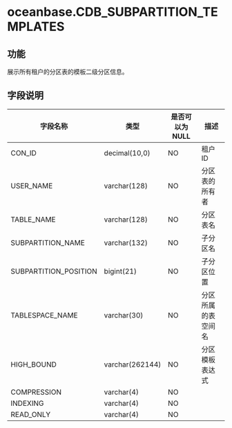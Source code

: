 oceanbase.CDB_SUBPARTITION_TEMPLATES 
=========================================================



功能 
-------------------

展示所有租户的分区表的模板二级分区信息。

字段说明 
----------------------



|         字段名称          |       类型        | 是否可以为 NULL |    描述     |
|-----------------------|-----------------|------------|-----------|
| CON_ID                | decimal(10,0)   | NO         | 租户 ID     |
| USER_NAME             | varchar(128)    | NO         | 分区表的所有者   |
| TABLE_NAME            | varchar(128)    | NO         | 分区表名      |
| SUBPARTITION_NAME     | varchar(132)    | NO         | 子分区名      |
| SUBPARTITION_POSITION | bigint(21)      | NO         | 子分区位置     |
| TABLESPACE_NAME       | varchar(30)     | NO         | 分区所属的表空间名 |
| HIGH_BOUND            | varchar(262144) | NO         | 分区模板表达式   |
| COMPRESSION           | varchar(4)      | NO         |           |
| INDEXING              | varchar(4)      | NO         |           |
| READ_ONLY             | varchar(4)      | NO         |           |


